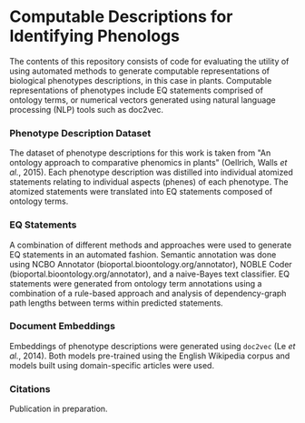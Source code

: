 # Computable Descriptions for Identifying Phenologs
The contents of this repository consists of code for evaluating the utility of using automated methods to generate computable representations of biological phenotypes descriptions, in this case in plants. Computable representations of phenotypes include EQ statements comprised of ontology terms, or numerical vectors generated using natural language processing (NLP) tools such as doc2vec.

### Phenotype Description Dataset
The dataset of phenotype descriptions for this work is taken from "An ontology approach to comparative phenomics in plants" (Oellrich, Walls *et al.*, 2015). Each phenotype description was distilled into individual atomized statements relating to individual aspects (phenes) of each phenotype. The atomized statements were translated into EQ statements composed of ontology terms. 

### EQ Statements
A combination of different methods and approaches were used to generate EQ statements in an automated fashion. Semantic annotation was done using NCBO Annotator (bioportal.bioontology.org/annotator), NOBLE Coder (bioportal.bioontology.org/annotator), and a naive-Bayes text classifier. EQ statements were generated from ontology term annotations using a combination of a rule-based approach and analysis of dependency-graph path lengths between terms within predicted statements.

### Document Embeddings
Embeddings of phenotype descriptions were generated using `doc2vec` (Le *et al.*, 2014). Both models pre-trained using the English Wikipedia corpus and models built using domain-specific articles were used. 

### Citations
Publication in preparation.
